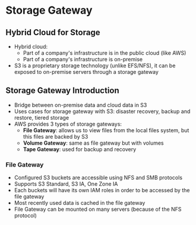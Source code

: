 # Storage Gateway

## Hybrid Cloud for Storage

- Hybrid cloud:
    - Part of a company's infrastructure is in the public cloud (like AWS)
    - Part of a company's infrastructure is on-premise
- S3 is a proprietary storage technology (unlike EFS/NFS), it can be exposed to on-premise servers through a storage gateway

## Storage Gateway Introduction

- Bridge between on-premise data and cloud data in S3
- Uses cases for storage gateway with S3: disaster recovery, backup and restore, tiered storage
- AWS provides 3 types of storage gateways:
    - **File Gateway**: allows us to view files from the local files system, but this files are backed by S3
    - **Volume Gateway**: same as file gateway but with volumes
    - **Tape Gateway**: used for backup and recovery

### File Gateway

- Configured S3 buckets are accessible using NFS and SMB protocols
- Supports S3 Standard, S3 IA, One Zone IA
- Each buckets will have its own IAM roles in order to be accessed by the file gateway
- Most recently used data is cached in the file gateway
- File Gateway can be mounted on many servers (because of the NFS protocol)
